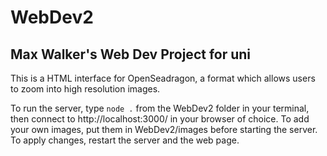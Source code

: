  # WebDev2
 ## Max Walker's Web Dev Project for uni
 This is a HTML interface for OpenSeadragon, a format which allows users to zoom into high resolution images.

 To run the server, type `node .` from the WebDev2 folder in your terminal, then connect to http://localhost:3000/ in your browser of choice. To add your own images, put them in WebDev2/images before starting the server. To apply changes, restart the server and the web page.
